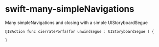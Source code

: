 # swift-many-simpleNavigations

Many simpleNavigations and closing with a simple UIStoryboardSegue
```
@IBAction func cierratePorfa(for unwindsegue : UIStoryboardSegue ) {
        
}
```
